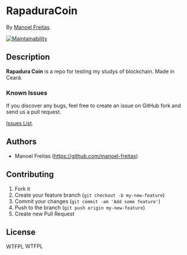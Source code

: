 # RapaduraCoin
By [Manoel Freitas](https://github.com/manoel-freitas).

[![Maintainability](https://api.codeclimate.com/v1/badges/c48d682afacd6910ebce/maintainability)](https://codeclimate.com/github/manoel-freitas/rapadurachain/maintainability)

## Description
**Rapadura Coin** is a repo for testing my studys of blockchain. Made in Ceará.





### Known Issues

If you discover any bugs, feel free to create an issue on GitHub fork and
send us a pull request.

[Issues List](https://github.com/manoel-freitas/rapadurachain/issues).

## Authors

* Manoel Freitas (https://github.com/manoel-freitas)



## Contributing

1. Fork it
2. Create your feature branch (`git checkout -b my-new-feature`)
3. Commit your changes (`git commit -am 'Add some feature'`)
4. Push to the branch (`git push origin my-new-feature`)
5. Create new Pull Request


## License
WTFPL <a href="http://www.wtfpl.net/"><img
       src="http://www.wtfpl.net/wp-content/uploads/2012/12/wtfpl-badge-4.png"
       width="80" height="15" alt="WTFPL" /></a>